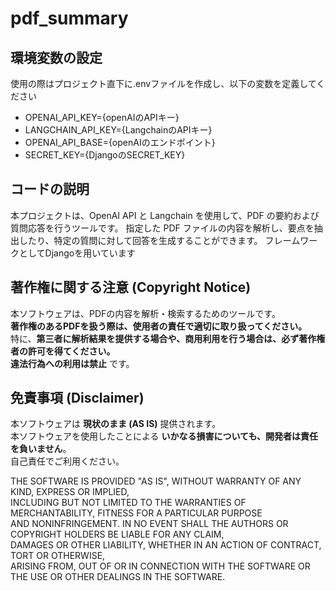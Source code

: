 # pdf_summary
## 環境変数の設定
使用の際はプロジェクト直下に.envファイルを作成し、以下の変数を定義してください
- OPENAI_API_KEY={openAIのAPIキー}
- LANGCHAIN_API_KEY={LangchainのAPIキー}
- OPENAI_API_BASE={openAIのエンドポイント}
- SECRET_KEY={DjangoのSECRET_KEY}

## コードの説明
本プロジェクトは、OpenAI API と Langchain を使用して、PDF の要約および質問応答を行うツールです。
指定した PDF ファイルの内容を解析し、要点を抽出したり、特定の質問に対して回答を生成することができます。
フレームワークとしてDjangoを用いています

## 著作権に関する注意 (Copyright Notice)
本ソフトウェアは、PDFの内容を解析・検索するためのツールです。  
**著作権のあるPDFを扱う際は、使用者の責任で適切に取り扱ってください。**  
特に、**第三者に解析結果を提供する場合や、商用利用を行う場合は、必ず著作権者の許可を得てください。**  
**違法行為への利用は禁止** です。  


## 免責事項 (Disclaimer)
本ソフトウェアは **現状のまま (AS IS)** 提供されます。  
本ソフトウェアを使用したことによる **いかなる損害についても、開発者は責任を負いません**。  
自己責任でご利用ください。

THE SOFTWARE IS PROVIDED "AS IS", WITHOUT WARRANTY OF ANY KIND, EXPRESS OR IMPLIED,  
INCLUDING BUT NOT LIMITED TO THE WARRANTIES OF MERCHANTABILITY, FITNESS FOR A PARTICULAR PURPOSE  
AND NONINFRINGEMENT. IN NO EVENT SHALL THE AUTHORS OR COPYRIGHT HOLDERS BE LIABLE FOR ANY CLAIM,  
DAMAGES OR OTHER LIABILITY, WHETHER IN AN ACTION OF CONTRACT, TORT OR OTHERWISE,  
ARISING FROM, OUT OF OR IN CONNECTION WITH THE SOFTWARE OR THE USE OR OTHER DEALINGS IN THE SOFTWARE.
